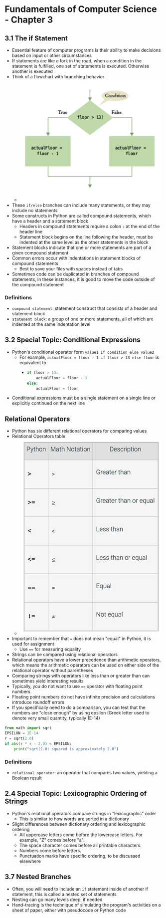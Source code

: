 # Fundamentals of Computer Science - Chapter 3

## 3.1 The if Statement
- Essential feature of computer programs is their ability to make decisions based on input or other circumstances
- If statements are like a fork in the road, when a condition in the statement is fulfilled, one set of statements is executed. Otherwise another is executed
- Think of a flowchart with branching behavior
  - ![Figure 3.1.1](./images/figure-3.1.1-flowchart-for-if-statement.png)
- These `if/else` branches can include many statements, or they may include no statements
- Some constructs in Python are called compound statements, which have a header and a statement block
  - Headers in compound statements require a colon `:` at the end of the header line
  - Statement block begins on the line following the header, must be indented at the same level as the other statements in the block
- Statement blocks indicate that one or more statements are part of a given compound statement
- Common errors occur with indentations in statement blocks of compound statements
  - Best to save your files with spaces instead of tabs
- Sometimes code can be duplicated in branches of compound statements, in these instances, it is good to move the code outside of the compound statement
### Definitions
- `compound statement`: statement construct that consists of a header and statement block
- `statement block`: a group of one or more statements, all of which are indented at the same indentation level

## 3.2 Special Topic: Conditional Expressions
- Python's conditional operator form `value1 if condition else value2`
  - For example, `actualFloor = floor - 1 if floor > 13 else floor` is equivalent to
    - ```python
      if floor > 13:
          actualFloor = floor - 1
      else:
          actualFloor = floor
      ```
- Conditional expressions must be a single statement on a single line or explicitly continued on the next line

## Relational Operators
- Python has six different relational operators for comparing values
- Relational Operators table
  - ![Table 3.3.1: Relational Operators](./images/table-3.3.1-relational-operators.png)
- Important to remember that `=` does not mean "equal" in Python, it is used for assignment
  - Use `==` for measuring equality
- Strings can be compared using relational operators
- Relational operators have a lower precedence than arithmetic operators, which means the arithmetic operators can be used on either side of the relational operator without parentheses
- Comparing strings with operators like less than or greater than can sometimes yield interesting results
- Typically, you do not want to use `==` operator with floating point numbers
- Floating point numbers do not have infinite precision and calculations introduce roundoff errors
- If you specifically need to do a comparison, you can test that the numbers are "close enough" by using epsilon (Greek letter used to denote very small quantity, typically 1E-14)
```python
from math import sqrt
EPSILON = 1E-14
r = sqrt(2.0)
if abs(r * r - 2.0) < EPSILON:
    print("sqrt(2.0) squared is approximately 2.0")
```
### Definitions
- `relational operator`: an operator that compares two values, yielding a Boolean result

## 2.4 Special Topic: Lexicographic Ordering of Strings
- Python's relational operators compare strings in "lexicographic" order
  - This is similar to how words are sorted in a dictionary
- Slight differences between dictionary ordering and lexicographic ordering
  - All uppercase letters come before the lowercase letters. For example, "Z" comes before "a".
  - The space character comes before all printable characters.
  - Numbers come before letters.
  - Punctuation marks have specific ordering, to be discussed elsewhere

## 3.7 Nested Branches
- Often, you will need to include an `if` statement inside of another if statement, this is called a nested set of statements
- Nesting can go many levels deep, if needed
- Hand-tracing is the technique of simulating the program's activities on a sheet of paper, either with pseudocode or Python code